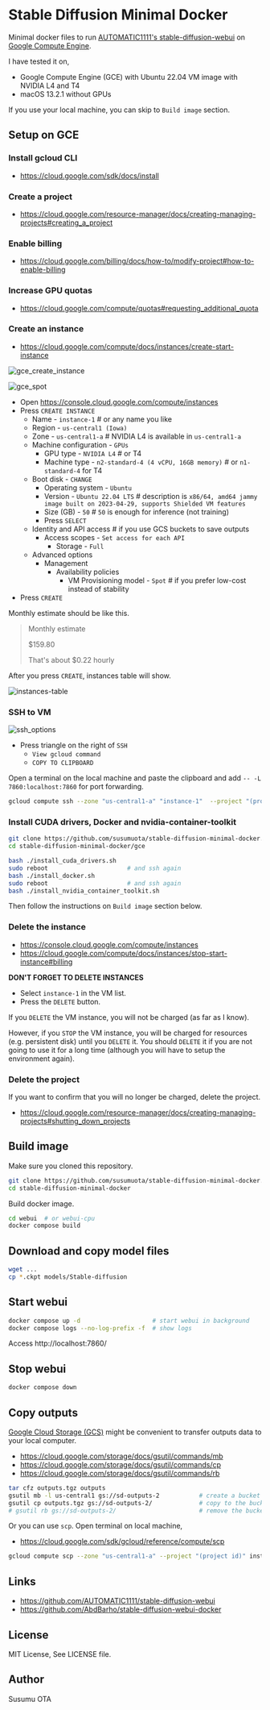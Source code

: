 # Stable Diffusion Minimal Docker

Minimal docker files to run [AUTOMATIC1111's stable-diffusion-webui](https://github.com/AUTOMATIC1111/stable-diffusion-webui) on [Google Compute Engine](https://cloud.google.com/compute).

I have tested it on,

- Google Compute Engine (GCE) with Ubuntu 22.04 VM image with NVIDIA L4 and T4
- macOS 13.2.1 without GPUs

If you use your local machine, you can skip to `Build image` section.

## Setup on GCE

### Install gcloud CLI

- https://cloud.google.com/sdk/docs/install

### Create a project

- https://cloud.google.com/resource-manager/docs/creating-managing-projects#creating_a_project

### Enable billing

- https://cloud.google.com/billing/docs/how-to/modify-project#how-to-enable-billing

### Increase GPU quotas

- https://cloud.google.com/compute/quotas#requesting_additional_quota

### Create an instance

- https://cloud.google.com/compute/docs/instances/create-start-instance

![gce_create_instance](https://user-images.githubusercontent.com/1632335/236401779-383db1ad-c44e-45a3-8416-f68297c189cf.png)

![gce_spot](https://user-images.githubusercontent.com/1632335/236403975-ff2690cf-4dc4-48fe-ae34-3cbd6471e380.png)

- Open https://console.cloud.google.com/compute/instances
- Press `CREATE INSTANCE`
  - Name - `instance-1`  # or any name you like
  - Region - `us-central1 (Iowa)`
  - Zone - `us-central1-a`  # NVIDIA L4 is available in `us-central1-a`
  - Machine configuration - `GPUs`
    - GPU type - `NVIDIA L4`  # or T4
    - Machine type - `n2-standard-4 (4 vCPU, 16GB memory)`  # or `n1-standard-4` for T4
  - Boot disk - `CHANGE`
    - Operating system - `Ubuntu`
    - Version - `Ubuntu 22.04 LTS`  # description is `x86/64, amd64 jammy image built on 2023-04-29, supports Shielded VM features`
    - Size (GB) - `50`  # `50` is enough for inference (not training)
    - Press `SELECT`
  - Identity and API access  # if you use GCS buckets to save outputs
    - Access scopes - `Set access for each API`
      - Storage - `Full`
  - Advanced options
    - Management
      - Availability policies
        - VM Provisioning model - `Spot`  # if you prefer low-cost instead of stability
- Press `CREATE`

Monthly estimate should be like this.

> Monthly estimate
>
> $159.80
>
> That's about $0.22 hourly

After you press `CREATE`, instances table will show.

![instances-table](https://user-images.githubusercontent.com/1632335/236405729-6f870c9c-9ace-47eb-a870-506313e19645.png)

### SSH to VM

![ssh_options](https://user-images.githubusercontent.com/1632335/236405480-f673a330-54c2-45b4-9e92-47f953486123.png)

- Press triangle on the right of `SSH`
  - `View gcloud command`
  - `COPY TO CLIPBOARD`

Open a terminal on the local machine and paste the clipboard and add `-- -L 7860:localhost:7860` for port forwarding.

```sh
gcloud compute ssh --zone "us-central1-a" "instance-1"  --project "(project id)" -- -L 7860:localhost:7860
```

### Install CUDA drivers, Docker and nvidia-container-toolkit

```sh
git clone https://github.com/susumuota/stable-diffusion-minimal-docker.git
cd stable-diffusion-minimal-docker/gce
```

```sh
bash ./install_cuda_drivers.sh
sudo reboot                      # and ssh again
bash ./install_docker.sh
sudo reboot                      # and ssh again
bash ./install_nvidia_container_toolkit.sh
```

Then follow the instructions on `Build image` section below.

### Delete the instance

- https://console.cloud.google.com/compute/instances
- https://cloud.google.com/compute/docs/instances/stop-start-instance#billing

**DON'T FORGET TO DELETE INSTANCES**

- Select `instance-1` in the VM list.
- Press the `DELETE` button.

If you `DELETE` the VM instance, you will not be charged (as far as I know).

However, if you `STOP` the VM instance, you will be charged for resources (e.g. persistent disk) until you `DELETE` it. You should `DELETE` it if you are not going to use it for a long time (although you will have to setup the environment again).

### Delete the project

If you want to confirm that you will no longer be charged, delete the project.

- https://cloud.google.com/resource-manager/docs/creating-managing-projects#shutting_down_projects


## Build image

Make sure you cloned this repository.

```sh
git clone https://github.com/susumuota/stable-diffusion-minimal-docker.git
cd stable-diffusion-minimal-docker
```

Build docker image.

```sh
cd webui  # or webui-cpu
docker compose build
```

## Download and copy model files

```sh
wget ...
cp *.ckpt models/Stable-diffusion
```

## Start webui

```sh
docker compose up -d                    # start webui in background
docker compose logs --no-log-prefix -f  # show logs
```

Access http://localhost:7860/

## Stop webui

```sh
docker compose down
```

## Copy outputs

[Google Cloud Storage (GCS)](https://cloud.google.com/storage) might be convenient to transfer outputs data to your local computer.

- https://cloud.google.com/storage/docs/gsutil/commands/mb
- https://cloud.google.com/storage/docs/gsutil/commands/cp
- https://cloud.google.com/storage/docs/gsutil/commands/rb

```sh
tar cfz outputs.tgz outputs
gsutil mb -l us-central1 gs://sd-outputs-2           # create a bucket
gsutil cp outputs.tgz gs://sd-outputs-2/             # copy to the bucket
# gsutil rb gs://sd-outputs-2/                       # remove the bucket
```

Or you can use `scp`. Open terminal on local machine,

- https://cloud.google.com/sdk/gcloud/reference/compute/scp

```sh
gcloud compute scp --zone "us-central1-a" --project "(project id)" instance-1:~/stable-diffusion-minimal-docker/docker/outputs.tgz .
```

## Links

- https://github.com/AUTOMATIC1111/stable-diffusion-webui
- https://github.com/AbdBarho/stable-diffusion-webui-docker

## License

MIT License, See LICENSE file.

## Author

Susumu OTA
